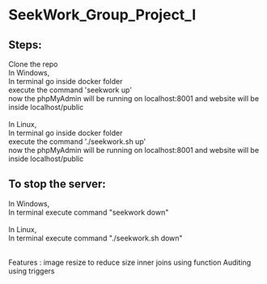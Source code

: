 # SeekWork_Group_Project_I

## Steps:
Clone the repo </br>
In Windows,</br>
In terminal go inside docker folder </br>
execute the command 'seekwork up' </br>
now the phpMyAdmin will be running on localhost:8001 and website will be inside localhost/public </br></br>
In Linux,</br>
In terminal go inside docker folder </br>
execute the command './seekwork.sh up' </br>
now the phpMyAdmin will be running on localhost:8001 and website will be inside localhost/public </br>

## To stop the server:
In Windows,</br>
In terminal execute command "seekwork down"</br></br>
In Linux,</br>
In terminal execute command "./seekwork.sh down"</br></br>

Features :
 image resize to reduce size
 inner joins using function
 Auditing using triggers